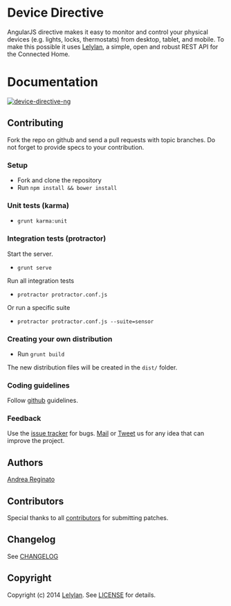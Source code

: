 # Device Directive

AngularJS directive makes it easy to monitor and control your physical devices
(e.g. lights, locks, thermostats) from desktop, tablet, and mobile. To make this possible
it uses [Lelylan](http://lelylan.com), a simple, open and robust REST API for the Connected Home.

# Documentation

[![device-directive-ng](http://i.imgur.com/JrFww5o.png)](http://lelylan.github.io/device-directive-ng/)

## Contributing

Fork the repo on github and send a pull requests with topic branches.
Do not forget to provide specs to your contribution.

### Setup

* Fork and clone the repository
* Run `npm install && bower install`

### Unit tests (karma)

* `grunt karma:unit`

### Integration tests (protractor)

Start the server.

* `grunt serve`

Run all integration tests

* `protractor protractor.conf.js`

Or run a specific suite

* `protractor protractor.conf.js --suite=sensor`

### Creating your own distribution

* Run `grunt build`

The new distribution files will be created in the `dist/` folder.

### Coding guidelines

Follow [github](https://github.com/styleguide/) guidelines.

### Feedback

Use the [issue tracker](http://github.com/lelylan/device-directive-ng/issues) for bugs.
[Mail](mailto:dev@lelylan.com) or [Tweet](http://twitter.com/lelylan) us for any idea that can improve the project.

## Authors

[Andrea Reginato](http://twitter.com/andreareginato)

## Contributors

Special thanks to all [contributors](https://github.com/lelylan/device-directive-ng/contributors)
for submitting patches.

## Changelog

See [CHANGELOG](https://github.com/lelylan/device-directive-ng/blob/master/CHANGELOG.md)

## Copyright

Copyright (c) 2014 [Lelylan](http://lelylan.com).
See [LICENSE](https://github.com/lelylan/device-directive-ng/blob/master/LICENSE.md) for details.
